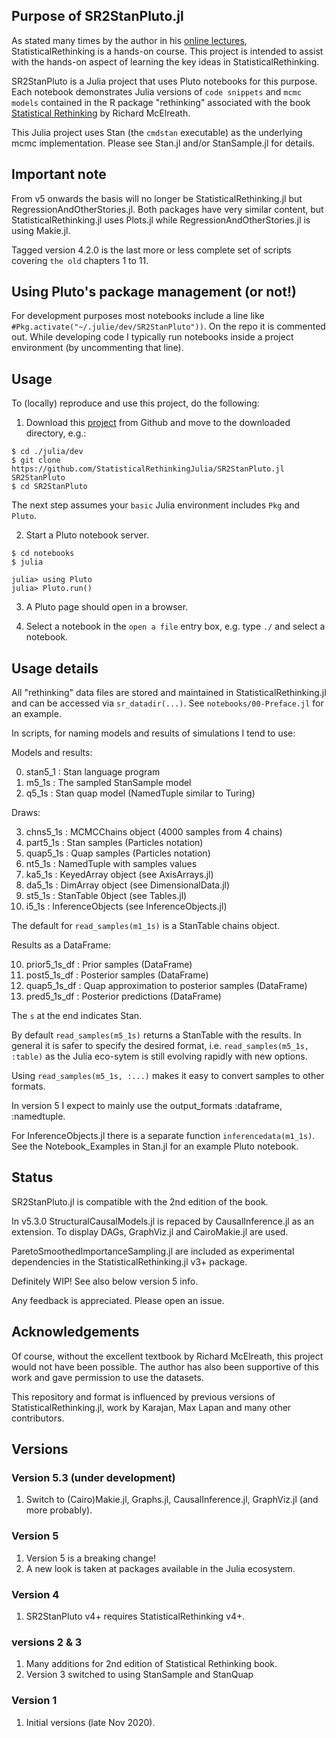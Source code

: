 ## Purpose of SR2StanPluto.jl

As stated many times by the author in his [online lectures](https://www.youtube.com/watch?v=ENxTrFf9a7c&list=PLDcUM9US4XdNM4Edgs7weiyIguLSToZRI), StatisticalRethinking is a hands-on course. This project is intended to assist with the hands-on aspect of learning the key ideas in StatisticalRethinking. 

SR2StanPluto is a Julia project that uses Pluto notebooks for this purpose. Each notebook demonstrates Julia versions of `code snippets` and `mcmc models` contained in the R package "rethinking" associated with the book [Statistical Rethinking](https://xcelab.net/rm/statistical-rethinking/) by Richard McElreath.

This Julia project uses Stan (the `cmdstan` executable) as the underlying mcmc implementation. Please see Stan.jl and/or StanSample.jl for details.

## Important note

From v5 onwards the basis will no longer be StatisticalRethinking.jl but RegressionAndOtherStories.jl. Both packages have very similar content, but StatisticalRethinking.jl uses Plots.jl while RegressionAndOtherStories.jl is using Makie.jl.

Tagged version 4.2.0 is the last more or less complete set of scripts covering `the old` chapters 1 to 11.

## Using Pluto's package management (or not!)

For development purposes most notebooks include a line like `#Pkg.activate("~/.julie/dev/SR2StanPluto"))`. On the repo it is commented out. While developing code I typically run notebooks inside a project environment (by uncommenting that line).

## Usage

To (locally) reproduce and use this project, do the following:

1. Download this [project](https://github.com/StatisticalRethinkingJulia/SR2StanPluto.jl) from Github and move to the downloaded directory, e.g.:

```
$ cd ./julia/dev
$ git clone https://github.com/StatisticalRethinkingJulia/SR2StanPluto.jl SR2StanPluto
$ cd SR2StanPluto
```

The next step assumes your `basic` Julia environment includes `Pkg` and `Pluto`.

2. Start a Pluto notebook server.
```
$ cd notebooks
$ julia

julia> using Pluto
julia> Pluto.run()
```
3. A Pluto page should open in a browser.

4. Select a notebook in the `open a file` entry box, e.g. type `./` and select a notebook. 

## Usage details

All "rethinking" data files are stored and maintained in StatisticalRethinking.jl and can be accessed via `sr_datadir(...)`. See `notebooks/00-Preface.jl` for an example.

In scripts, for naming models and results of simulations I tend to use:

Models and results:

0. stan5_1           : Stan language program
1. m5_1s             : The sampled StanSample model
2. q5_1s             : Stan quap model (NamedTuple similar to Turing)

Draws:

3. chns5_1s          : MCMCChains object (4000 samples from 4 chains)
4. part5_1s          : Stan samples (Particles notation)
5. quap5_1s          : Quap samples (Particles notation)
6. nt5_1s            : NamedTuple with samples values
7. ka5_1s            : KeyedArray object (see AxisArrays.jl)
8. da5_1s            : DimArray object (see DimensionalData.jl)
9. st5_1s            : StanTable 0bject (see Tables.jl)
10. i5_1s            : InferenceObjects (see InferenceObjects.jl)

The default for `read_samples(m1_1s)` is a StanTable chains object.

Results as a DataFrame:

10. prior5_1s_df      : Prior samples (DataFrame)
11. post5_1s_df       : Posterior samples (DataFrame)
12. quap5_1s_df       : Quap approximation to posterior samples (DataFrame)
13. pred5_1s_df       : Posterior predictions (DataFrame)

The `s` at the end indicates Stan.

By default `read_samples(m5_1s)` returns a StanTable with the results. In general
it is safer to specify the desired format, i.e. `read_samples(m5_1s, :table)` as
the Julia eco-sytem is still evolving rapidly with new options.

Using `read_samples(m5_1s, :...)` makes it easy to convert samples to other formats.

In version 5 I expect to mainly use the output_formats :dataframe, :namedtuple.

For InferenceObjects.jl there is a separate function `inferencedata(m1_1s)`. 
See the Notebook_Examples in Stan.jl for an example Pluto notebook.

## Status

SR2StanPluto.jl is compatible with the 2nd edition of the book.

In v5.3.0 StructuralCausalModels.jl is repaced by CausalInference.jl as an extension. To display DAGs, GraphViz.jl and CairoMakie.jl are used.

ParetoSmoothedImportanceSampling.jl are included as experimental dependencies in the StatisticalRethinking.jl v3+ package.

Definitely WIP! See also below version 5 info.

Any feedback is appreciated. Please open an issue.

## Acknowledgements

Of course, without the excellent textbook by Richard McElreath, this project would not have been possible. The author has also been supportive of this work and gave permission to use the datasets.

This repository and format is influenced by previous versions of StatisticalRethinking.jl, work by Karajan, Max Lapan and many other contributors.

## Versions

### Version 5.3 (under development)

1. Switch to (Cairo)Makie.jl, Graphs.jl, CausalInference.jl, GraphViz.jl (and more probably).

### Version 5

1. Version 5 is a breaking change!
2. A new look is taken at packages available in the Julia ecosystem.

### Version 4

1. SR2StanPluto v4+ requires StatisticalRethinking v4+.

### versions 2 & 3

1. Many additions for 2nd edition of Statistical Rethinking book.
2. Version 3 switched to using StanSample and StanQuap

### Version 1

1. Initial versions (late Nov 2020).

